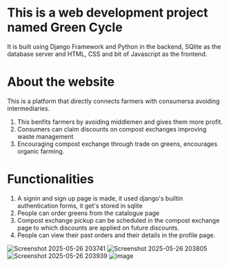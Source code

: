 # This is a web development project named Green Cycle
It is built using Django Framework and Python in the backend, 
SQlite as the database server and HTML, CSS and bit of Javascript as the frontend.

# About the website
This is a platform that directly connects farmers with consumersa avoiding intermediaries. 
1. This benfits farmers by avoiding middlemen and gives them more profit.
2. Consumers can claim discounts on compost exchanges improving waste management
3. Encouraging compost exchange through trade on greens, encourages organic farming.

# Functionalities
1. A signin and sign up page is made, it used django's builtin authentication forms, it get's stored in sqlite
2. People can order greens from the catalogue page
3. Compost exchange pickup can be scheduled in the compost exchange page to which discounts are applied on future discounts.
4. People can view their past orders and their details in the profile page.
   
![Screenshot 2025-05-26 203741](https://github.com/user-attachments/assets/2c04f5ed-95e8-42d8-a446-a1e7fdc6e017)
![Screenshot 2025-05-26 203805](https://github.com/user-attachments/assets/f1b23354-fcc6-4728-88ea-4620fb7d4296)
![Screenshot 2025-05-26 203939](https://github.com/user-attachments/assets/3204c0b6-113c-4ae1-ac1e-1d9f7a74d33e)
![image](https://github.com/user-attachments/assets/2c89b7fa-a494-401a-a956-b0e0a15577fb)

